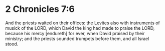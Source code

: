 # 2 Chronicles 7:6

And the priests waited on their offices: the Levites also with instruments of musick of the LORD, which David the king had made to praise the LORD, because his mercy [endureth] for ever, when David praised by their ministry; and the priests sounded trumpets before them, and all Israel stood.